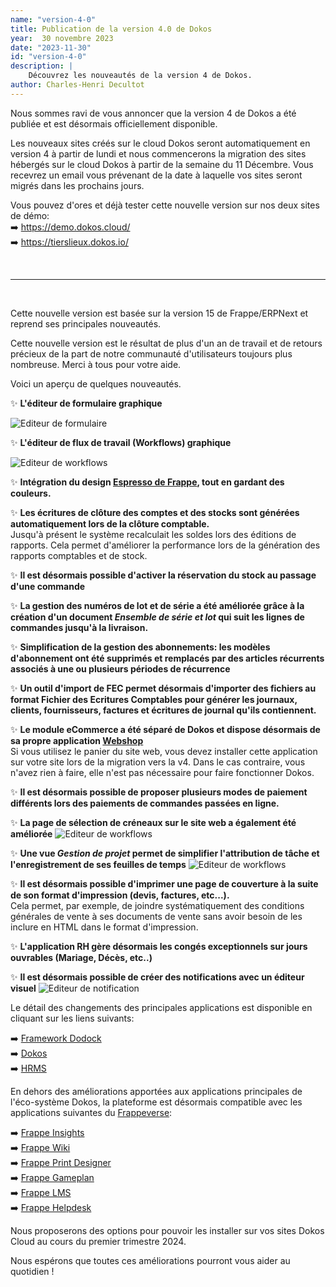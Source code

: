 ```yaml
---
name: "version-4-0"
title: Publication de la version 4.0 de Dokos
year:  30 novembre 2023
date: "2023-11-30"
id: "version-4-0"
description: |
    Découvrez les nouveautés de la version 4 de Dokos.
author: Charles-Henri Decultot
---
```


Nous sommes ravi de vous annoncer que la version 4 de Dokos a été publiée et est désormais officiellement disponible. 

Les nouveaux sites créés sur le cloud Dokos seront automatiquement en version 4 à partir de lundi et nous commencerons la migration des sites hébergés sur le cloud Dokos à partir de la semaine du 11 Décembre. Vous recevrez un email vous prévenant de la date à laquelle vos sites seront migrés dans les prochains jours.

Vous pouvez d'ores et déjà tester cette nouvelle version sur nos deux sites de démo:  
➡️ https://demo.dokos.cloud/  
➡️ https://tierslieux.dokos.io/  

<br>  

---
<br>

Cette nouvelle version est basée sur la version 15 de Frappe/ERPNext et reprend ses principales nouveautés. 

Cette nouvelle version est le résultat de plus d'un an de travail et de retours précieux de la part de notre communauté d'utilisateurs toujours plus nombreuse. Merci à tous pour votre aide.

Voici un aperçu de quelques nouveautés.

✨ **L'éditeur de formulaire graphique**

![Editeur de formulaire](/images/blog/version-4/form_builder.png)

✨ **L'éditeur de flux de travail (Workflows) graphique**

![Editeur de workflows](/images/blog/version-4/workflow_builder.png)

✨ **Intégration du design [Espresso de Frappe](https://frappeui.com/), tout en gardant des couleurs.**

✨ **Les écritures de clôture des comptes et des stocks sont générées automatiquement lors de la clôture comptable.**  
Jusqu'à présent le système recalculait les soldes lors des éditions de rapports. Cela permet d'améliorer la performance lors de la génération des rapports comptables et de stock.

✨ **Il est désormais possible d'activer la réservation du stock au passage d'une commande**

✨ **La gestion des numéros de lot et de série a été améliorée grâce à la création d'un document *Ensemble de série et lot* qui suit les lignes de commandes jusqu'à la livraison.**

✨ **Simplification de la gestion des abonnements: les modèles d'abonnement ont été supprimés et remplacés par des articles récurrents associés à une ou plusieurs périodes de récurrence**

✨ **Un outil d'import de FEC permet désormais d'importer des fichiers au format Fichier des Ecritures Comptables pour générer les journaux, clients, fournisseurs, factures et écritures de journal qu'ils contiennent.**

✨ **Le module eCommerce a été séparé de Dokos et dispose désormais de sa propre application [Webshop](https://gitlab.com/dokos/webshop)**  
Si vous utilisez le panier du site web, vous devez installer cette application sur votre site lors de la migration vers la v4. Dans le cas contraire, vous n'avez rien à faire, elle n'est pas nécessaire pour faire fonctionner Dokos.

✨ **Il est désormais possible de proposer plusieurs modes de paiement différents lors des paiements de commandes passées en ligne.**

✨ **La page de sélection de créneaux sur le site web a également été améliorée**
![Editeur de workflows](/images/blog/version-4/item_booking.png)

✨ **Une vue *Gestion de projet* permet de simplifier l'attribution de tâche et l'enregistrement de ses feuilles de temps**
![Editeur de workflows](/images/blog/version-4/project_management.png)

✨ **Il est désormais possible d'imprimer une page de couverture à la suite de son format d'impression (devis, factures, etc...).**  
Cela permet, par exemple, de joindre systématiquement des conditions générales de vente à ses documents de vente sans avoir besoin de les inclure en HTML dans le format d'impression.

✨ **L'application RH gère désormais les congés exceptionnels sur jours ouvrables (Mariage, Décès, etc..)**

✨ **Il est désormais possible de créer des notifications avec un éditeur visuel**
![Editeur de notification](/images/blog/version-4/notification_builder.png)


Le détail des changements des principales applications est disponible en cliquant sur les liens suivants:

➡️ [Framework Dodock](https://doc.dokos.io/dodock/versions/v4.x.x/v4_0_0)  
➡️ [Dokos](https://doc.dokos.io/dokos/versions/v4.x.x/v4_0_0)  
➡️ [HRMS](https://doc.dokos.io/dokos/hrms/versions/v4.x.x/v4_0_0)  


En dehors des améliorations apportées aux applications principales de l'éco-système Dokos, la plateforme est désormais compatible avec les applications suivantes du [Frappeverse](https://frappe.io/frappeverse):

➡️ [Frappe Insights](https://frappeinsights.com/)  
➡️ [Frappe Wiki](https://frappe.io/wiki)  
➡️ [Frappe Print Designer](https://github.com/frappe/print_designer)  
➡️ [Frappe Gameplan](https://github.com/frappe/gameplan)  
➡️ [Frappe LMS](https://frappelms.com/)  
➡️ [Frappe Helpdesk](https://frappedesk.com/)  

Nous proposerons des options pour pouvoir les installer sur vos sites Dokos Cloud au cours du premier trimestre 2024.

Nous espérons que toutes ces améliorations pourront vous aider au quotidien !